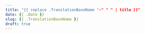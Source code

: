 ```yaml
---
title: "{{ replace .TranslationBaseName "-" " " | title }}"
date: {{ .Date }}
slug: {{ .TranslationBaseName }}
draft: true
---
```

